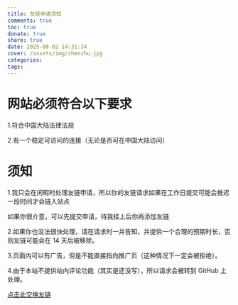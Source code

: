 ```yaml
---
title: 友链申请须知
comments: true
toc: true
donate: true
share: true
date: 2025-08-02 14:31:34
cover: /assets/img/zhenzhu.jpg
categories:
tags:
---
```


# 网站必须符合以下要求

1.符合中国大陆法律法规

2.有一个稳定可访问的连接（无论是否可在中国大陆访问）

# 须知

1.我只会在闲暇时处理友链申请，所以你的友链请求如果在工作日提交可能会推迟一段时间才会链入站点

如果你很介意，可以先提交申请，待我挂上后你再添加友链

2.如果你也没法很快处理，请在请求时一并告知，并提供一个合理的预期时长，否则友链可能会在 14 天后被移除。

3.页面内可以有广告，但是不能直接指向推广页（这种情况下一定会被拒绝）。

4.由于本站不提供站内评论功能（其实是还没写），所以请求会被转到 GitHub 上处理。


[点击此交换友链](https://github.com/shimoranla/Wiki/issues/new?template=friend.yml)